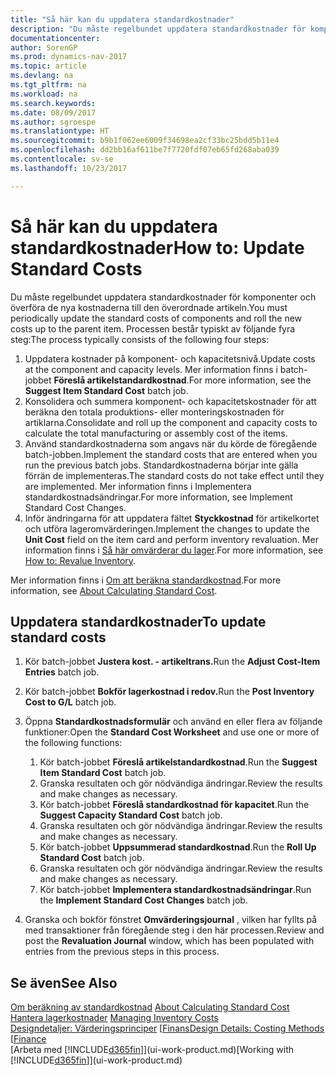 ```yaml
---
title: "Så här kan du uppdatera standardkostnader"
description: "Du måste regelbundet uppdatera standardkostnader för komponenter och överföra de nya kostnaderna till den överordnade artikeln."
documentationcenter: 
author: SorenGP
ms.prod: dynamics-nav-2017
ms.topic: article
ms.devlang: na
ms.tgt_pltfrm: na
ms.workload: na
ms.search.keywords: 
ms.date: 08/09/2017
ms.author: sgroespe
ms.translationtype: HT
ms.sourcegitcommit: b9b1f062ee6009f34698ea2cf33bc25bdd5b11e4
ms.openlocfilehash: dd2bb16af611be7f7720fdf07eb65fd268aba039
ms.contentlocale: sv-se
ms.lasthandoff: 10/23/2017

---
```

# <a name="how-to-update-standard-costs"></a><span data-ttu-id="f43e4-103">Så här kan du uppdatera standardkostnader</span><span class="sxs-lookup"><span data-stu-id="f43e4-103">How to: Update Standard Costs</span></span>
<span data-ttu-id="f43e4-104">Du måste regelbundet uppdatera standardkostnader för komponenter och överföra de nya kostnaderna till den överordnade artikeln.</span><span class="sxs-lookup"><span data-stu-id="f43e4-104">You must periodically update the standard costs of components and roll the new costs up to the parent item.</span></span> <span data-ttu-id="f43e4-105">Processen består typiskt av följande fyra steg:</span><span class="sxs-lookup"><span data-stu-id="f43e4-105">The process typically consists of the following four steps:</span></span>  

1.  <span data-ttu-id="f43e4-106">Uppdatera kostnader på komponent- och kapacitetsnivå.</span><span class="sxs-lookup"><span data-stu-id="f43e4-106">Update costs at the component and capacity levels.</span></span> <span data-ttu-id="f43e4-107">Mer information finns i batch-jobbet **Föreslå artikelstandardkostnad**.</span><span class="sxs-lookup"><span data-stu-id="f43e4-107">For more information, see the **Suggest Item Standard Cost** batch job.</span></span>  
2.  <span data-ttu-id="f43e4-108">Konsolidera och summera komponent- och kapacitetskostnader för att beräkna den totala produktions- eller monteringskostnaden för artiklarna.</span><span class="sxs-lookup"><span data-stu-id="f43e4-108">Consolidate and roll up the component and capacity costs to calculate the total manufacturing or assembly cost of the items.</span></span>  
3.  <span data-ttu-id="f43e4-109">Använd standardkostnaderna som angavs när du körde de föregående batch-jobben.</span><span class="sxs-lookup"><span data-stu-id="f43e4-109">Implement the standard costs that are entered when you run the previous batch jobs.</span></span> <span data-ttu-id="f43e4-110">Standardkostnaderna börjar inte gälla förrän de implementeras.</span><span class="sxs-lookup"><span data-stu-id="f43e4-110">The standard costs do not take effect until they are implemented.</span></span> <span data-ttu-id="f43e4-111">Mer information finns i Implementera standardkostnadsändringar.</span><span class="sxs-lookup"><span data-stu-id="f43e4-111">For more information, see Implement Standard Cost Changes.</span></span>  
4.  <span data-ttu-id="f43e4-112">Inför ändringarna för att uppdatera fältet **Styckkostnad** för artikelkortet och utföra lageromvärderingen.</span><span class="sxs-lookup"><span data-stu-id="f43e4-112">Implement the changes to update the **Unit Cost** field on the item card and perform inventory revaluation.</span></span> <span data-ttu-id="f43e4-113">Mer information finns i [Så här omvärderar du lager](inventory-how-revalue-inventory.md).</span><span class="sxs-lookup"><span data-stu-id="f43e4-113">For more information, see [How to: Revalue Inventory](inventory-how-revalue-inventory.md).</span></span>  

<span data-ttu-id="f43e4-114">Mer information finns i [Om att beräkna standardkostnad](finance-about-calculating-standard-cost.md).</span><span class="sxs-lookup"><span data-stu-id="f43e4-114">For more information, see [About Calculating Standard Cost](finance-about-calculating-standard-cost.md).</span></span>  
## <a name="to-update-standard-costs"></a><span data-ttu-id="f43e4-115">Uppdatera standardkostnader</span><span class="sxs-lookup"><span data-stu-id="f43e4-115">To update standard costs</span></span>  
1.  <span data-ttu-id="f43e4-116">Kör batch-jobbet **Justera kost. - artikeltrans.**</span><span class="sxs-lookup"><span data-stu-id="f43e4-116">Run the **Adjust Cost-Item Entries** batch job.</span></span>  
2.  <span data-ttu-id="f43e4-117">Kör batch-jobbet **Bokför lagerkostnad i redov.**</span><span class="sxs-lookup"><span data-stu-id="f43e4-117">Run the **Post Inventory Cost to G/L** batch job.</span></span>  
3.  <span data-ttu-id="f43e4-118">Öppna **Standardkostnadsformulär** och använd en eller flera av följande funktioner:</span><span class="sxs-lookup"><span data-stu-id="f43e4-118">Open the **Standard Cost Worksheet** and use one or more of the following functions:</span></span>  

    1.  <span data-ttu-id="f43e4-119">Kör batch-jobbet **Föreslå artikelstandardkostnad**.</span><span class="sxs-lookup"><span data-stu-id="f43e4-119">Run the **Suggest Item Standard Cost** batch job.</span></span>  
    2.  <span data-ttu-id="f43e4-120">Granska resultaten och gör nödvändiga ändringar.</span><span class="sxs-lookup"><span data-stu-id="f43e4-120">Review the results and make changes as necessary.</span></span>  
    3.  <span data-ttu-id="f43e4-121">Kör batch-jobbet **Föreslå standardkostnad för kapacitet**.</span><span class="sxs-lookup"><span data-stu-id="f43e4-121">Run the **Suggest Capacity Standard Cost** batch job.</span></span>  
    4.  <span data-ttu-id="f43e4-122">Granska resultaten och gör nödvändiga ändringar.</span><span class="sxs-lookup"><span data-stu-id="f43e4-122">Review the results and make changes as necessary.</span></span>
    5. <span data-ttu-id="f43e4-123">Kör batch-jobbet **Uppsummerad standardkostnad**.</span><span class="sxs-lookup"><span data-stu-id="f43e4-123">Run the **Roll Up Standard Cost** batch job.</span></span>
    6.  <span data-ttu-id="f43e4-124">Granska resultaten och gör nödvändiga ändringar.</span><span class="sxs-lookup"><span data-stu-id="f43e4-124">Review the results and make changes as necessary.</span></span>
    7.  <span data-ttu-id="f43e4-125">Kör batch-jobbet **Implementera standardkostnadsändringar**.</span><span class="sxs-lookup"><span data-stu-id="f43e4-125">Run the **Implement Standard Cost Changes** batch job.</span></span>  
4.  <span data-ttu-id="f43e4-126">Granska och bokför fönstret  **Omvärderingsjournal** , vilken har fyllts på med transaktioner från föregående steg i den här processen.</span><span class="sxs-lookup"><span data-stu-id="f43e4-126">Review and post the **Revaluation Journal** window, which has been populated with entries from the previous steps in this process.</span></span>  

## <a name="see-also"></a><span data-ttu-id="f43e4-127">Se även</span><span class="sxs-lookup"><span data-stu-id="f43e4-127">See Also</span></span>  
 <span data-ttu-id="f43e4-128">[Om beräkning av standardkostnad](finance-about-calculating-standard-cost.md) </span><span class="sxs-lookup"><span data-stu-id="f43e4-128">[About Calculating Standard Cost](finance-about-calculating-standard-cost.md) </span></span>  
 <span data-ttu-id="f43e4-129">[Hantera lagerkostnader](finance-manage-inventory-costs.md) </span><span class="sxs-lookup"><span data-stu-id="f43e4-129">[Managing Inventory Costs](finance-manage-inventory-costs.md) </span></span>  
 <span data-ttu-id="f43e4-130">[Designdetaljer: Värderingsprinciper](design-details-costing-methods.md) [[Finans](finance.md)</span><span class="sxs-lookup"><span data-stu-id="f43e4-130">[Design Details: Costing Methods](design-details-costing-methods.md) [[Finance](finance.md)</span></span>  
 <span data-ttu-id="f43e4-131">[Arbeta med [!INCLUDE[d365fin](includes/d365fin_md.md)]](ui-work-product.md)</span><span class="sxs-lookup"><span data-stu-id="f43e4-131">[Working with [!INCLUDE[d365fin](includes/d365fin_md.md)]](ui-work-product.md)</span></span>  

